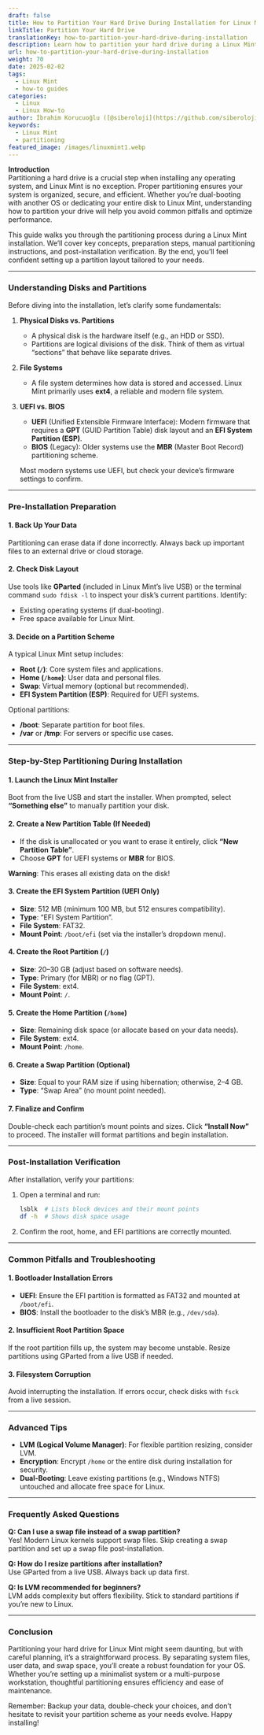 ```yaml
---
draft: false
title: How to Partition Your Hard Drive During Installation for Linux Mint
linkTitle: Partition Your Hard Drive
translationKey: how-to-partition-your-hard-drive-during-installation
description: Learn how to partition your hard drive during a Linux Mint installation. This guide covers key concepts, preparation steps, manual partitioning instructions, and post-installation verification.
url: how-to-partition-your-hard-drive-during-installation
weight: 70
date: 2025-02-02
tags:
  - Linux Mint
  - how-to guides
categories:
  - Linux
  - Linux How-to
author: İbrahim Korucuoğlu ([@siberoloji](https://github.com/siberoloji))
keywords:
  - Linux Mint
  - partitioning
featured_image: /images/linuxmint1.webp
---
```

**Introduction**  
Partitioning a hard drive is a crucial step when installing any operating system, and Linux Mint is no exception. Proper partitioning ensures your system is organized, secure, and efficient. Whether you’re dual-booting with another OS or dedicating your entire disk to Linux Mint, understanding how to partition your drive will help you avoid common pitfalls and optimize performance.  

This guide walks you through the partitioning process during a Linux Mint installation. We’ll cover key concepts, preparation steps, manual partitioning instructions, and post-installation verification. By the end, you’ll feel confident setting up a partition layout tailored to your needs.  

---

### **Understanding Disks and Partitions**  

Before diving into the installation, let’s clarify some fundamentals:  

1. **Physical Disks vs. Partitions**  
   - A physical disk is the hardware itself (e.g., an HDD or SSD).  
   - Partitions are logical divisions of the disk. Think of them as virtual “sections” that behave like separate drives.  

2. **File Systems**  
   - A file system determines how data is stored and accessed. Linux Mint primarily uses **ext4**, a reliable and modern file system.  

3. **UEFI vs. BIOS**  
   - **UEFI** (Unified Extensible Firmware Interface): Modern firmware that requires a **GPT** (GUID Partition Table) disk layout and an **EFI System Partition (ESP)**.  
   - **BIOS** (Legacy): Older systems use the **MBR** (Master Boot Record) partitioning scheme.  

   Most modern systems use UEFI, but check your device’s firmware settings to confirm.  

---

### **Pre-Installation Preparation**  

#### **1. Back Up Your Data**  

Partitioning can erase data if done incorrectly. Always back up important files to an external drive or cloud storage.  

#### **2. Check Disk Layout**  

Use tools like **GParted** (included in Linux Mint’s live USB) or the terminal command `sudo fdisk -l` to inspect your disk’s current partitions. Identify:  

- Existing operating systems (if dual-booting).  
- Free space available for Linux Mint.  

#### **3. Decide on a Partition Scheme**  

A typical Linux Mint setup includes:  

- **Root (`/`)**: Core system files and applications.  
- **Home (`/home`)**: User data and personal files.  
- **Swap**: Virtual memory (optional but recommended).  
- **EFI System Partition (ESP)**: Required for UEFI systems.  

Optional partitions:  

- **/boot**: Separate partition for boot files.  
- **/var** or **/tmp**: For servers or specific use cases.  

---

### **Step-by-Step Partitioning During Installation**  

#### **1. Launch the Linux Mint Installer**  

Boot from the live USB and start the installer. When prompted, select **“Something else”** to manually partition your disk.  

#### **2. Create a New Partition Table (If Needed)**  

- If the disk is unallocated or you want to erase it entirely, click **“New Partition Table”**.  
- Choose **GPT** for UEFI systems or **MBR** for BIOS.  

**Warning**: This erases all existing data on the disk!  

#### **3. Create the EFI System Partition (UEFI Only)**  

- **Size**: 512 MB (minimum 100 MB, but 512 ensures compatibility).  
- **Type**: “EFI System Partition”.  
- **File System**: FAT32.  
- **Mount Point**: `/boot/efi` (set via the installer’s dropdown menu).  

#### **4. Create the Root Partition (`/`)**  

- **Size**: 20–30 GB (adjust based on software needs).  
- **Type**: Primary (for MBR) or no flag (GPT).  
- **File System**: ext4.  
- **Mount Point**: `/`.  

#### **5. Create the Home Partition (`/home`)**  

- **Size**: Remaining disk space (or allocate based on your data needs).  
- **File System**: ext4.  
- **Mount Point**: `/home`.  

#### **6. Create a Swap Partition (Optional)**  

- **Size**: Equal to your RAM size if using hibernation; otherwise, 2–4 GB.  
- **Type**: “Swap Area” (no mount point needed).  

#### **7. Finalize and Confirm**  

Double-check each partition’s mount points and sizes. Click **“Install Now”** to proceed. The installer will format partitions and begin installation.  

---

### **Post-Installation Verification**  

After installation, verify your partitions:  

1. Open a terminal and run:  

   ```bash  
   lsblk  # Lists block devices and their mount points  
   df -h  # Shows disk space usage  
   ```  

2. Confirm the root, home, and EFI partitions are correctly mounted.  

---

### **Common Pitfalls and Troubleshooting**  

#### **1. Bootloader Installation Errors**  

- **UEFI**: Ensure the EFI partition is formatted as FAT32 and mounted at `/boot/efi`.  
- **BIOS**: Install the bootloader to the disk’s MBR (e.g., `/dev/sda`).  

#### **2. Insufficient Root Partition Space**  

If the root partition fills up, the system may become unstable. Resize partitions using GParted from a live USB if needed.  

#### **3. Filesystem Corruption**  

Avoid interrupting the installation. If errors occur, check disks with `fsck` from a live session.  

---

### **Advanced Tips**  

- **LVM (Logical Volume Manager)**: For flexible partition resizing, consider LVM.  
- **Encryption**: Encrypt `/home` or the entire disk during installation for security.  
- **Dual-Booting**: Leave existing partitions (e.g., Windows NTFS) untouched and allocate free space for Linux.  

---

### **Frequently Asked Questions**  

**Q: Can I use a swap file instead of a swap partition?**  
Yes! Modern Linux kernels support swap files. Skip creating a swap partition and set up a swap file post-installation.  

**Q: How do I resize partitions after installation?**  
Use GParted from a live USB. Always back up data first.  

**Q: Is LVM recommended for beginners?**  
LVM adds complexity but offers flexibility. Stick to standard partitions if you’re new to Linux.  

---

### **Conclusion**  

Partitioning your hard drive for Linux Mint might seem daunting, but with careful planning, it’s a straightforward process. By separating system files, user data, and swap space, you’ll create a robust foundation for your OS. Whether you’re setting up a minimalist system or a multi-purpose workstation, thoughtful partitioning ensures efficiency and ease of maintenance.  

Remember: Backup your data, double-check your choices, and don’t hesitate to revisit your partition scheme as your needs evolve. Happy installing!  
